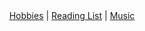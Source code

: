 <!DOCTYPE html>
<html lang="UTF-8">
<title>Home Page</title>
<meta name="viewport" content="width=device-width,initial-scale=1">
<link rel="stylesheet" href="">
<style>

</style>
<script src=""></script>
<body>
	<header>
		<nav>
			<a href= "/Hobbies.html"/>Hobbies</a> |
			<a href= "/ReadingList.html"/>Reading List</a> |
			<a href= "/Music.html"/>Music</a> 
		</nav>
	</header>

</body>
</html>
